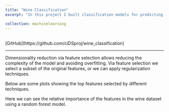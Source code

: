 ```yaml
---
title: "Wine Classification"
excerpt: "In this project I built classification models for predicting wine classes applying various methods of feature selection for dimensionality reduction.<br/>"

collection: machinelearning
---
```

<br/>
[GitHub](https://github.com/ciDSproj/wine_classification)

---


Dimensionality reduction via feature selection allows reducing the complexity of the model and avoiding overfitting. Via feature selection we select a subset of the original features, or we can apply regularization techniques. 



Below are some plots showing the top features selected by different techniques.




Here we can see the relative importance of the features in the wine dataset using a random forest model.
